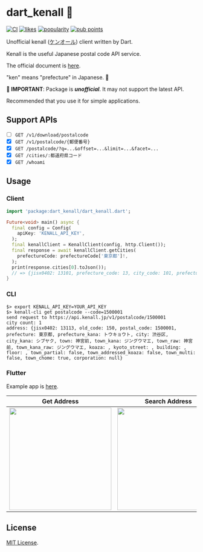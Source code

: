 # dart_kenall 🦈

[![CI](https://github.com/yamarkz/dart_kenall/actions/workflows/actions.yaml/badge.svg)](https://github.com/yamarkz/dart_kenall/actions/workflows/actions.yaml)
[![likes](https://badges.bar/dart_kenall/likes)](https://pub.dev/packages/dart_kenall/score)
[![popularity](https://badges.bar/dart_kenall/popularity)](https://pub.dev/packages/dart_kenall/score)
[![pub points](https://badges.bar/dart_kenall/pub%20points)](https://pub.dev/packages/dart_kenall/score)

Unofficial kenall ([ケンオール](https://kenall.jp)) client written by Dart.

Kenall is the useful Japanese postal code API service.

The official document is [here](https://kenall.jp/docs).

"ken" means "prefecture" in Japanese. 🗾

**🚨 IMPORTANT**: Package is ***unofficial***. It may not support the latest API. 

Recommended that you use it for simple applications.

## Support APIs

- [ ] `GET /v1/download/postalcode`
- [x] `GET /v1/postalcode/{郵便番号}`
- [x] `GET /postalcode/?q=...&offset=...&limit=...&facet=...`
- [x] `GET /cities/:都道府県コード`
- [x] `GET /whoami`

## Usage

### Client

```dart
import 'package:dart_kenall/dart_kenall.dart';

Future<void> main() async {
  final config = Config(
    apiKey: 'KENALL_API_KEY',
  );
  final kenallClient = KenallClient(config, http.Client());
  final response = await kenallClient.getCities(
    prefectureCode: prefectureCode['東京都']!,
  );
  print(response.cities[0].toJson());
  // => {jisx0402: 13101, prefecture_code: 13, city_code: 101, prefecture_kana: トウキョウト, city_kana: チヨダク, prefecture: 東京都, city: 千代田区}
}
```

### CLI

```console
$> export KENALL_API_KEY=YOUR_API_KEY
$> kenall-cli get postalcode --code=1500001
send request to https://api.kenall.jp/v1/postalcode/1500001
city count: 1
address: {jisx0402: 13113, old_code: 150, postal_code: 1500001, prefecture: 東京都, prefecture_kana: トウキョウト, city: 渋谷区, city_kana: シブヤク, town: 神宮前, town_kana: ジングウマエ, town_raw: 神宮前, town_kana_raw: ジングウマエ, koaza: , kyoto_street: , building: , floor: , town_partial: false, town_addressed_koaza: false, town_multi: false, town_chome: true, corporation: null}
```

### Flutter

Example app is [here](https://github.com/yamarkz/kenall_example_flutter).

| Get Address  |  Search Address  | Get City |
| ---- | ---- | ---- |
| <img src="https://user-images.githubusercontent.com/12509392/128193779-699bee88-9c82-42c7-866e-8febb98dac00.png" width="270"> |  <img src="https://user-images.githubusercontent.com/12509392/128194006-0fe17637-2d00-4a8a-859a-e7b500ec0082.png" width="270">  | <img src="https://user-images.githubusercontent.com/12509392/128195236-6b601c2c-accb-4568-a4a6-b160ec141c47.png" width="270">  |

## License

[MIT License](https://github.com/yamarkz/dart_kenall/blob/main/LICENSE).